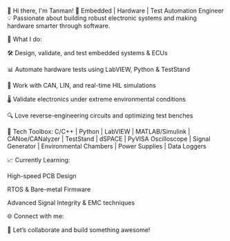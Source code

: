 👋 Hi there, I'm Tanman!
🔧 Embedded | Hardware | Test Automation Engineer
💡 Passionate about building robust electronic systems and making hardware smarter through software.

🚀 What I do:

🛠️ Design, validate, and test embedded systems & ECUs

📊 Automate hardware tests using LabVIEW, Python & TestStand

📡 Work with CAN, LIN, and real-time HIL simulations

🌡️ Validate electronics under extreme environmental conditions

🔍 Love reverse-engineering circuits and optimizing test benches

🧰 Tech Toolbox:
C/C++ | Python | LabVIEW | MATLAB/Simulink | CANoe/CANalyzer | TestStand | dSPACE | PyVISA
Oscilloscope | Signal Generator | Environmental Chambers | Power Supplies | Data Loggers

📈 Currently Learning:

High-speed PCB Design

RTOS & Bare-metal Firmware

Advanced Signal Integrity & EMC techniques

🌐 Connect with me:


🎯 Let’s collaborate and build something awesome!


